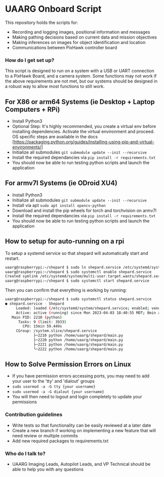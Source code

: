 # UAARG Onboard Script #

This repository holds the scripts for:

* Recording and logging images, positional information and messages
* Making pathing decisions based on current data and mission objectives
* Making inferences on images for object identification and location
* Communications between PixHawk controller board

### How do I get set up? ###

This script is designed to run on a system with a USB or UART connection to a PixHawk Board, and a camera system. Some functions may not work if the above requirements are not met, but our systems should be designed in a robust way to allow most functions to still work.

## For X86 or arm64 Systems (ie Desktop + Laptop Computers + RPi)

* Install Python3
* Optional Step: It's highly recommended, you create a virtual env before installing dependencies. Activate the virtual environment and proceed. OS specific steps are available in the docs [https://packaging.python.org/guides/installing-using-pip-and-virtual-environments/]
* Initialize all submodules ```git submodule update --init --recursive```
* Install the required dependancies via ```pip install -r requirements.txt```
* You should now be able to run testing python scripts and launch the application

## For armv7l Systems (ie ODroid XU4)

* Install Python3
* Initialize all submodules ```git submodule update --init --recursive```
* Install via apt ```sudo apt install opencv-python```
* Download and install the pip wheels for torch and torchvision on armv7l
* Install the required dependancies via ```pip install -r requirements.txt```
* You should now be able to run testing python scripts and launch the application

## How to setup for auto-running on a rpi

To setup a systemd service so that shepard will automatically start and
restart.

```sh
uaarg@raspberrypi:~/shepard $ sudo ln shepard.service /etc/systemd/system
uaarg@raspberrypi:~/shepard $ sudo systemctl enable shepard.service 
Created symlink /etc/systemd/system/multi-user.target.wants/shepard.service → /etc/systemd/system/shepard.service.
uaarg@raspberrypi:~/shepard $ sudo systemctl start shepard.service
```

Then you can confirm that everything is working by running:

```sh
uaarg@raspberrypi:~/shepard $ sudo systemctl status shepard.service 
● shepard.service - Shepard
     Loaded: loaded (/etc/systemd/system/shepard.service; enabled; vendor preset: enabled)
     Active: active (running) since Mon 2023-04-03 18:40:55 MDT; 8min ago
   Main PID: 2210 (python)
      Tasks: 9 (limit: 3933)
        CPU: 15min 59.449s
     CGroup: /system.slice/shepard.service
             ├─2210 python /home/uaarg/shepard/main.py
             ├─2220 python /home/uaarg/shepard/main.py
             ├─2221 python /home/uaarg/shepard/main.py
             └─2222 python /home/uaarg/shepard/main.py
```

## How to Solve Permission Errors on Linux

* If you have permission errors accessing ports, you may need to add your user to the 'tty' and 'dialout' groups
* ```sudo usermod -a -G tty {your username}```
* ```sudo usermod -a -G dialout {your username}```
* You will then need to logout and login completely to update your permissions

### Contribution guidelines ###

* Write tests so that functionality can be easily reviewed at a later date
* Create a new branch if working on implementing a new feature that will need review or multiple commits
* Add new required packages to requirements.txt

### Who do I talk to? ###

* UAARG Imaging Leads, Autopilot Leads, and VP Technical should be able to help you with any questions
